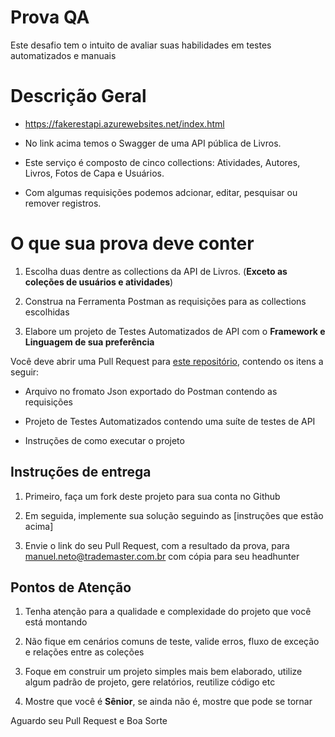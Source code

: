 # Prova QA

Este desafio tem o intuito de avaliar suas habilidades em testes automatizados e manuais

# Descrição Geral

- https://fakerestapi.azurewebsites.net/index.html

- No link acima temos o Swagger de uma API pública de Livros.

- Este serviço é composto de cinco collections: Atividades, Autores, Livros, Fotos de Capa e Usuários.

- Com algumas requisições podemos adcionar, editar, pesquisar ou remover registros.

# O que sua prova deve conter

1. Escolha duas dentre as collections da API de Livros. (**Exceto as coleções de usuários e atividades**)

2. Construa na Ferramenta Postman as requisições para as collections escolhidas

3. Elabore um projeto de Testes Automatizados de API com o **Framework e Linguagem de sua preferência**

Você deve abrir uma Pull Request para [este repositório](https://github.com/mbnetobr/prova-qa), contendo os itens a seguir:

- Arquivo no fromato Json exportado do Postman contendo as requisições

- Projeto de Testes Automatizados contendo uma suíte de testes de API

- Instruções de como executar o projeto

## Instruções de entrega

1. Primeiro, faça um fork deste projeto para sua conta no Github
 
2. Em seguida, implemente sua solução seguindo as [instruções que estão acima]

3. Envie o link do seu Pull Request, com a resultado da prova, para manuel.neto@trademaster.com.br com cópia para seu headhunter

## Pontos de Atenção

1. Tenha atenção para a qualidade e complexidade do projeto que você está montando

2. Não fique em cenários comuns de teste, valide erros, fluxo de exceção e relações entre as coleções

3. Foque em construir um projeto simples mais bem elaborado, utilize algum padrão de projeto, gere relatórios, reutilize código etc

4. Mostre que você é **Sênior**, se ainda não é, mostre que pode se tornar

Aguardo seu Pull Request e Boa Sorte
